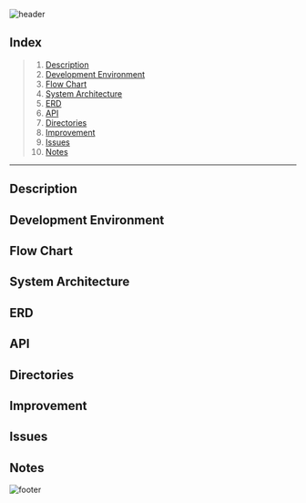 ![header](https://capsule-render.vercel.app/api?type=rect&color=timeAuto&section=header&text=Urban-Waffle&height=60&fontSize=40)

## Index
> 1. [Description](#Description)
> 2. [Development Environment](#Development-Environment)
> 3. [Flow Chart](#Flow-Chart)
> 4. [System Architecture](#System-Architecture)
> 5. [ERD](#ERD)
> 6. [API](#API)
> 7. [Directories](#Directories)
> 8. [Improvement](#Improvement)
> 9. [Issues](#Issues)
> 10. [Notes](#Notes)



---


## Description



## Development Environment



## Flow Chart


## System Architecture


## ERD

## API



## Directories

## Improvement


## Issues

## Notes






![footer](https://capsule-render.vercel.app/api?type=waving&&color=timeAuto&section=footer)